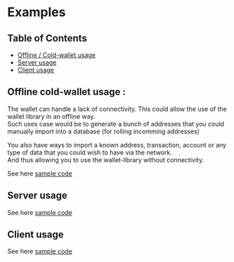 # Examples

## Table of Contents

- [Offline / Cold-wallet usage](#offline-cold-wallet-usage)
- [Server usage](#server-usage)
- [Client usage](#client-usage)

## Offline cold-wallet usage : 

The wallet can handle a lack of connectivity. This could allow the use of the wallet library in an offline way.   
Such uses case would be to generate a bunch of addresses that you could manually import into a database (for rolling incomming addresses)  

You also have ways to import a known address, transaction, account or any type of data that you could wish to have via the network.  
And thus allowing you to use the wallet-library without connectivity.  

See here [sample code](https://github.com/dashevo/wallet-lib/blob/master/examples/offline-wallet.js) 

## Server usage

See here [sample code](/examples/server-usage.md) 


## Client usage

See here [sample code](/examples/client-usage.md) 
